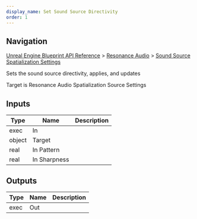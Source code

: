 ```yaml
---
display_name: Set Sound Source Directivity
order: 1
---
```

## Navigation

[Unreal Engine Blueprint API Reference](https://dev.epicgames.com/documentation/en-us/unreal-engine/BlueprintAPI) > [Resonance Audio](https://dev.epicgames.com/documentation/en-us/unreal-engine/BlueprintAPI/ResonanceAudio) > [Sound Source Spatialization Settings](https://dev.epicgames.com/documentation/en-us/unreal-engine/BlueprintAPI/ResonanceAudio/SoundSourceSpatializationSetting-)

Sets the sound source directivity, applies, and updates

Target is Resonance Audio Spatialization Source Settings

## Inputs

| Type | Name | Description |
| --- | --- | --- |
| exec | In |  |
| object | Target |  |
| real | In Pattern |  |
| real | In Sharpness |  |

## Outputs

| Type | Name | Description |
| --- | --- | --- |
| exec | Out |  |
